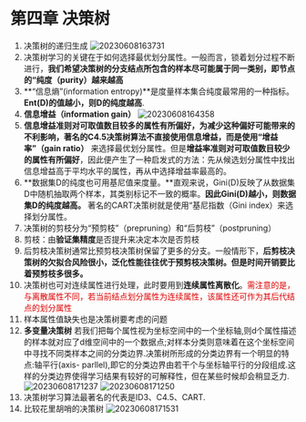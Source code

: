 # 第四章 决策树

1. 决策树的递归生成
![20230608163731](https://cdn.jsdelivr.net/gh/Corner430/Picture1/images/20230608163731.png)
2. 决策树学习的关键在于如何选择最优划分属性。一般而言，锁着划分过程不断进行，**我们希望决策树的分支结点所包含的样本尽可能属于同一类别，即节点的“纯度（purity）越来越高**
3. **“信息熵”(information entropy)**是度量样本集合纯度最常用的一种指标。**Ent(D)的值越小，则D的纯度越高**.
4. **信息增益（information gain）**
![20230608164358](https://cdn.jsdelivr.net/gh/Corner430/Picture1/images/20230608164358.png)
5. **信息增益准则对可取值数目较多的属性有所偏好，**为减少这种偏好可能带来的不利影响，著名的C4.5决策树算法不直接使用信息增益，而是使用**“增益率”（gain ratio）** 来选择最优划分属性。但是**增益率准则对可取值数目较少的属性有所偏好**，因此便产生了一种启发式的方法：先从候选划分属性中找出信息增益高于平均水平的属性，再从中选择增益率最高的。
6. **数据集D的纯度也可用基尼值来度量。**直观来说，Gini(D)反映了从数据集D中随机抽取两个样本，其类别标记不一致的概率。**因此Gini(D)越小，则数据集D的纯度越高。** 著名的CART决策树就是使用“基尼指数（Gini index）来选择划分属性。
7. 决策树的剪枝分为“预剪枝”（prepruning）和“后剪枝”（postpruning）
8. 剪枝：由**验证集精度**是否提升来决定本次是否剪枝
9. 后剪枝决策树通常比预剪枝决策树保留了更多的分支。一般情形下，**后剪枝决策树的欠拟合风险很小，泛化性能往往优于预剪枝决策树。但是时间开销要比着预剪枝多很多。**
10. 决策树也可对连续属性进行处理，此时要用到**连续属性离散化**。<font color="#dd0000">需注意的是，与离散属性不同，若当前结点划分属性为连续属性，该属性还可作为其后代结点的划分属性</font><br />
11. 样本属性值缺失也是决策树要考虑的问题
12. **多变量决策树**
若我们把每个属性视为坐标空间中的一个坐标轴,则d个属性描述的样本就对应了d维空间中的一个数据点;对样本分类则意味着在这个坐标空间中寻找不同类样本之间的分类边界.决策树所形成的分类边界有一个明显的特点:轴平行(axis- parllel),即它的分类边界由若干个与坐标轴平行的分段组成.这样的分类边界使得学习结果有较好的可解释性，但在某些时候却会稍显乏力.
![20230608171237](https://cdn.jsdelivr.net/gh/Corner430/Picture1/images/20230608171237.png)
![20230608171250](https://cdn.jsdelivr.net/gh/Corner430/Picture1/images/20230608171250.png)
13. 决策树学习算法最著名的代表是ID3、C4.5、CART.
14. 比较花里胡哨的决策树
![20230608171531](https://cdn.jsdelivr.net/gh/Corner430/Picture1/images/20230608171531.png)